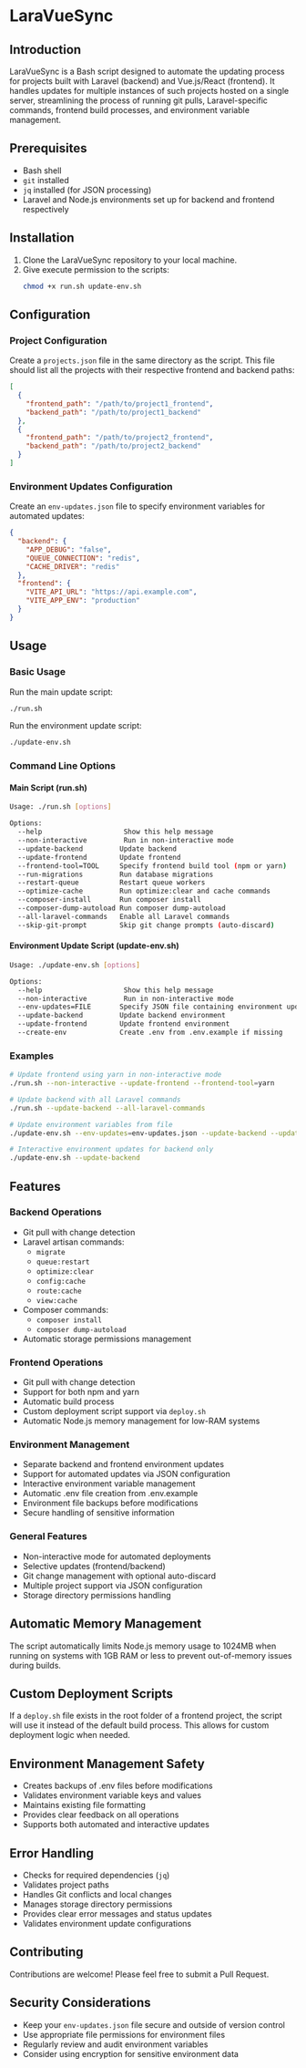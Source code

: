 # LaraVueSync

## Introduction
LaraVueSync is a Bash script designed to automate the updating process for projects built with Laravel (backend) and Vue.js/React (frontend). It handles updates for multiple instances of such projects hosted on a single server, streamlining the process of running git pulls, Laravel-specific commands, frontend build processes, and environment variable management.

## Prerequisites
- Bash shell
- `git` installed
- `jq` installed (for JSON processing)
- Laravel and Node.js environments set up for backend and frontend respectively

## Installation
1. Clone the LaraVueSync repository to your local machine.
2. Give execute permission to the scripts:
   ```bash
   chmod +x run.sh update-env.sh
   ```

## Configuration

### Project Configuration
Create a `projects.json` file in the same directory as the script. This file should list all the projects with their respective frontend and backend paths:
```json
[
  {
    "frontend_path": "/path/to/project1_frontend",
    "backend_path": "/path/to/project1_backend"
  },
  {
    "frontend_path": "/path/to/project2_frontend",
    "backend_path": "/path/to/project2_backend"
  }
]
```

### Environment Updates Configuration
Create an `env-updates.json` file to specify environment variables for automated updates:
```json
{
  "backend": {
    "APP_DEBUG": "false",
    "QUEUE_CONNECTION": "redis",
    "CACHE_DRIVER": "redis"
  },
  "frontend": {
    "VITE_API_URL": "https://api.example.com",
    "VITE_APP_ENV": "production"
  }
}
```

## Usage

### Basic Usage
Run the main update script:
```bash
./run.sh
```

Run the environment update script:
```bash
./update-env.sh
```

### Command Line Options

#### Main Script (run.sh)
```bash
Usage: ./run.sh [options]

Options:
  --help                    Show this help message
  --non-interactive         Run in non-interactive mode
  --update-backend         Update backend
  --update-frontend        Update frontend
  --frontend-tool=TOOL     Specify frontend build tool (npm or yarn)
  --run-migrations         Run database migrations
  --restart-queue          Restart queue workers
  --optimize-cache         Run optimize:clear and cache commands
  --composer-install       Run composer install
  --composer-dump-autoload Run composer dump-autoload
  --all-laravel-commands   Enable all Laravel commands
  --skip-git-prompt        Skip git change prompts (auto-discard)
```

#### Environment Update Script (update-env.sh)
```bash
Usage: ./update-env.sh [options]

Options:
  --help                    Show this help message
  --non-interactive         Run in non-interactive mode
  --env-updates=FILE       Specify JSON file containing environment updates
  --update-backend         Update backend environment
  --update-frontend        Update frontend environment
  --create-env             Create .env from .env.example if missing
```

### Examples
```bash
# Update frontend using yarn in non-interactive mode
./run.sh --non-interactive --update-frontend --frontend-tool=yarn

# Update backend with all Laravel commands
./run.sh --update-backend --all-laravel-commands

# Update environment variables from file
./update-env.sh --env-updates=env-updates.json --update-backend --update-frontend

# Interactive environment updates for backend only
./update-env.sh --update-backend
```

## Features

### Backend Operations
- Git pull with change detection
- Laravel artisan commands:
  - `migrate`
  - `queue:restart`
  - `optimize:clear`
  - `config:cache`
  - `route:cache`
  - `view:cache`
- Composer commands:
  - `composer install`
  - `composer dump-autoload`
- Automatic storage permissions management

### Frontend Operations
- Git pull with change detection
- Support for both npm and yarn
- Automatic build process
- Custom deployment script support via `deploy.sh`
- Automatic Node.js memory management for low-RAM systems

### Environment Management
- Separate backend and frontend environment updates
- Support for automated updates via JSON configuration
- Interactive environment variable management
- Automatic .env file creation from .env.example
- Environment file backups before modifications
- Secure handling of sensitive information

### General Features
- Non-interactive mode for automated deployments
- Selective updates (frontend/backend)
- Git change management with optional auto-discard
- Multiple project support via JSON configuration
- Storage directory permissions handling

## Automatic Memory Management
The script automatically limits Node.js memory usage to 1024MB when running on systems with 1GB RAM or less to prevent out-of-memory issues during builds.

## Custom Deployment Scripts
If a `deploy.sh` file exists in the root folder of a frontend project, the script will use it instead of the default build process. This allows for custom deployment logic when needed.

## Environment Management Safety
- Creates backups of .env files before modifications
- Validates environment variable keys and values
- Maintains existing file formatting
- Provides clear feedback on all operations
- Supports both automated and interactive updates

## Error Handling
- Checks for required dependencies (`jq`)
- Validates project paths
- Handles Git conflicts and local changes
- Manages storage directory permissions
- Provides clear error messages and status updates
- Validates environment update configurations

## Contributing
Contributions are welcome! Please feel free to submit a Pull Request.

## Security Considerations
- Keep your `env-updates.json` file secure and outside of version control
- Use appropriate file permissions for environment files
- Regularly review and audit environment variables
- Consider using encryption for sensitive environment data